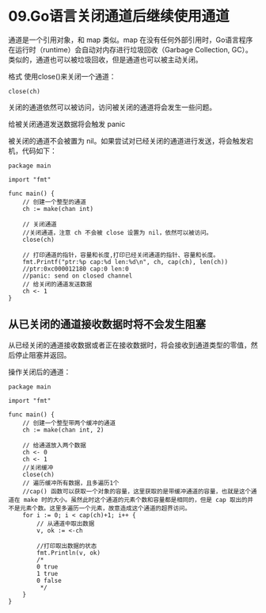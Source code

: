# 09.Go语言关闭通道后继续使用通道
通道是一个引用对象，和 map 类似。map 在没有任何外部引用时，Go语言程序在运行时（runtime）会自动对内存进行垃圾回收（Garbage Collection, GC）。类似的，通道也可以被垃圾回收，但是通道也可以被主动关闭。

格式
使用close()来关闭一个通道：
``` 
close(ch)
```
关闭的通道依然可以被访问，访问被关闭的通道将会发生一些问题。


给被关闭通道发送数据将会触发 panic

被关闭的通道不会被置为 nil。如果尝试对已经关闭的通道进行发送，将会触发宕机，代码如下：

``` 
package main

import "fmt"

func main() {
	// 创建一个整型的通道
	ch := make(chan int)

	// 关闭通道
	//关闭通道，注意 ch 不会被 close 设置为 nil，依然可以被访问。
	close(ch)

	// 打印通道的指针，容量和长度,打印已经关闭通道的指针、容量和长度。
	fmt.Printf("ptr:%p cap:%d len:%d\n", ch, cap(ch), len(ch))
	//ptr:0xc000012180 cap:0 len:0
	//panic: send on closed channel
	// 给关闭的通道发送数据
	ch <- 1
}

```




## 从已关闭的通道接收数据时将不会发生阻塞

从已经关闭的通道接收数据或者正在接收数据时，将会接收到通道类型的零值，然后停止阻塞并返回。

操作关闭后的通道：
``` 
package main

import "fmt"

func main() {
	// 创建一个整型带两个缓冲的通道
	ch := make(chan int, 2)

	// 给通道放入两个数据
	ch <- 0
	ch <- 1
	//关闭缓冲
	close(ch)
	// 遍历缓冲所有数据，且多遍历1个
	//cap() 函数可以获取一个对象的容量，这里获取的是带缓冲通道的容量，也就是这个通道在 make 时的大小。虽然此时这个通道的元素个数和容量都是相同的，但是 cap 取出的并不是元素个数。这里多遍历一个元素，故意造成这个通道的超界访问。
	for i := 0; i < cap(ch)+1; i++ {
		// 从通道中取出数据
		v, ok := <-ch

		//打印取出数据的状态
		fmt.Println(v, ok)
		/*
		0 true
		1 true
		0 false
		 */
	}
}
```